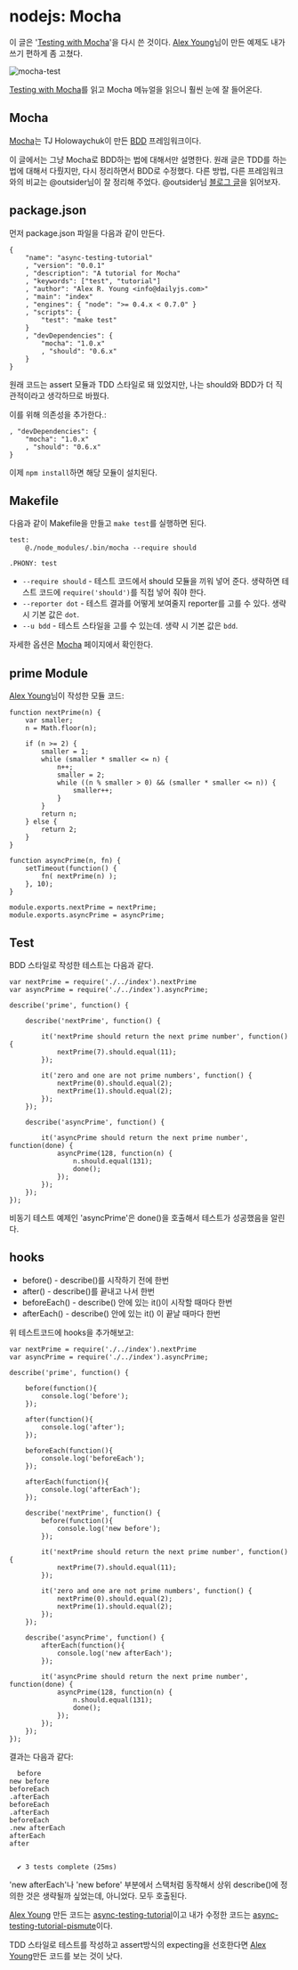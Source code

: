 # nodejs: Mocha

이 글은 '[Testing with Mocha][]'을 다시 쓴 것이다. [Alex Young][]님이 만든 예제도 내가 쓰기 편하게 좀 고쳤다.

![mocha-test](/articles/2012/nodejs-mocha/mocha-test.png)

[Testing with Mocha][]를 읽고 Mocha 메뉴얼을 읽으니 훨씬 눈에 잘 들어온다.

## Mocha

[Mocha][]는 TJ Holowaychuk이 만든 [BDD][] 프레임워크이다.

이 글에서는 그냥 Mocha로 BDD하는 법에 대해서만 설명한다. 원래 글은 TDD를 하는 법에 대해서 다뤘지만, 다시 정리하면서 BDD로 수정했다. 다른 방법, 다른 프레임워크와의 비교는 @outsider님이 잘 정리해 주었다. @outsider님 [블로그 글][outsider]을 읽어보자.

[outsider]: http://blog.outsider.ne.kr/770
[BDD]: http://en.wikipedia.org/wiki/Behavior_Driven_Development
[nodejs]: http://www.nodejs.org/
[TDD]: http://en.wikipedia.org/wiki/Test-driven_development
[vowjs]: http://vowsjs.org/

## package.json

먼저 package.json 파일을 다음과 같이 만든다.

    {
        "name": "async-testing-tutorial"
        , "version": "0.0.1"
        , "description": "A tutorial for Mocha"
        , "keywords": ["test", "tutorial"]
        , "author": "Alex R. Young <info@dailyjs.com>"
        , "main": "index"
        , "engines": { "node": ">= 0.4.x < 0.7.0" }
        , "scripts": {
            "test": "make test"
        }
        , "devDependencies": {
            "mocha": "1.0.x"
            , "should": "0.6.x"
        }
    }

원래 코드는 assert 모듈과 TDD 스타일로 돼 있었지만, 나는 should와 BDD가 더 직관적이라고 생각하므로 바꿨다.

이를 위해 의존성을 추가한다.:

    , "devDependencies": {
        "mocha": "1.0.x"
        , "should": "0.6.x"
    }

이제 `npm install`하면 해당 모듈이 설치된다.

## Makefile

다음과 같이 Makefile을 만들고 `make test`를 실행하면 된다.

    test:
        @./node_modules/.bin/mocha --require should

    .PHONY: test

 * `--require should` - 테스트 코드에서 should 모듈을 끼워 넣어 준다. 생략하면 테스트 코드에 `require('should')`를 직접 넣어 줘야 한다.
 * `--reporter dot` - 테스트 결과를 어떻게 보여줄지 reporter를 고를 수 있다. 생략 시 기본 값은 `dot`.
 * `--u bdd` - 테스트 스타일을 고를 수 있는데. 생략 시 기본 값은 `bdd`.

자세한 옵션은 [Mocha][] 페이지에서 확인한다.

## prime Module

[Alex Young][]님이 작성한 모듈 코드:

    function nextPrime(n) {
        var smaller;
        n = Math.floor(n);

        if (n >= 2) {
            smaller = 1;
            while (smaller * smaller <= n) {
                n++;
                smaller = 2;
                while ((n % smaller > 0) && (smaller * smaller <= n)) {
                    smaller++;
                }
            }
            return n;
        } else {
            return 2;
        }
    }

    function asyncPrime(n, fn) {
        setTimeout(function() {
            fn( nextPrime(n) );
        }, 10);
    }

    module.exports.nextPrime = nextPrime;
    module.exports.asyncPrime = asyncPrime;


## Test

BDD 스타일로 작성한 테스트는 다음과 같다.

    var nextPrime = require('./../index').nextPrime
    var asyncPrime = require('./../index').asyncPrime;

    describe('prime', function() {

        describe('nextPrime', function() {

            it('nextPrime should return the next prime number', function() {
                nextPrime(7).should.equal(11);
            });

            it('zero and one are not prime numbers', function() {
                nextPrime(0).should.equal(2);
                nextPrime(1).should.equal(2);
            });
        });

        describe('asyncPrime', function() {

            it('asyncPrime should return the next prime number', function(done) {
                asyncPrime(128, function(n) {
                    n.should.equal(131);
                    done();
                });
            });
        });
    });

비동기 테스트 예제인 'asyncPrime'은 done()을 호출해서 테스트가 성공했음을 알린다.

## hooks

 * before() - describe()를 시작하기 전에 한번
 * after() - describe()를 끝내고 나서 한번
 * beforeEach() - describe() 안에 있는 it()이 시작할 때마다 한번
 * afterEach() - describe() 안에 있는 it() 이 끝날 때마다 한번

위 테스트코드에 hooks을 추가해보고:

    var nextPrime = require('./../index').nextPrime
    var asyncPrime = require('./../index').asyncPrime;

    describe('prime', function() {

        before(function(){
            console.log('before');
        });

        after(function(){
            console.log('after');
        });

        beforeEach(function(){
            console.log('beforeEach');
        });

        afterEach(function(){
            console.log('afterEach');
        });

        describe('nextPrime', function() {
            before(function(){
                console.log('new before');
            });

            it('nextPrime should return the next prime number', function() {
                nextPrime(7).should.equal(11);
            });

            it('zero and one are not prime numbers', function() {
                nextPrime(0).should.equal(2);
                nextPrime(1).should.equal(2);
            });
        });

        describe('asyncPrime', function() {
            afterEach(function(){
                console.log('new afterEach');
            });

            it('asyncPrime should return the next prime number', function(done) {
                asyncPrime(128, function(n) {
                    n.should.equal(131);
                    done();
                });
            });
        });
    });

결과는 다음과 같다:

      before
    new before
    beforeEach
    .afterEach
    beforeEach
    .afterEach
    beforeEach
    .new afterEach
    afterEach
    after


      ✔ 3 tests complete (25ms)

'new afterEach'나 'new before' 부분에서 스택처럼 동작해서 상위 describe()에 정의한 것은 생략될까 싶었는데, 아니었다. 모두 호출된다.

[Alex Young][] 만든 코드는 [async-testing-tutorial][]이고 내가 수정한 코드는 [async-testing-tutorial-pismute][]이다.

TDD 스타일로 테스트를 작성하고 assert방식의 expecting을 선호한다면 [Alex Young][]만든 코드를 보는 것이 낫다.

[async-testing-tutorial]: https://github.com/alexyoung/async-testing-tutorial
[async-testing-tutorial-pismute]: https://github.com/pismute/async-testing-tutorial
[Mocha]: http://visionmedia.github.com/mocha/
[Testing with Mocha]: http://dailyjs.com/2011/12/08/mocha/
[Alex Young]: http://alexyoung.org/
